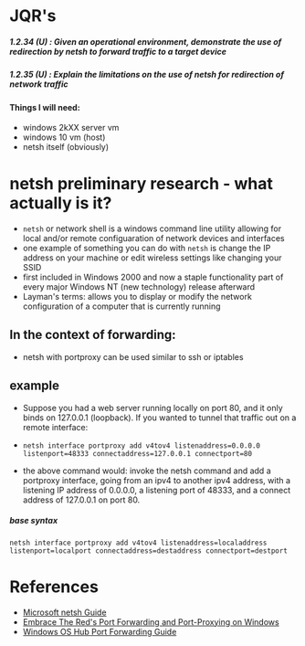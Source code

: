 # JQR's
##### 1.2.34 (U) : Given an operational environment, demonstrate the use of redirection by netsh to forward traffic to a target device
##### 1.2.35 (U) : Explain the limitations on the use of netsh for redirection of network traffic 

#### Things I will need:
- windows 2kXX server vm
- windows 10 vm (host)
- netsh itself (obviously)


# netsh preliminary research - what actually is it?
- `netsh` or network shell is a windows command line utility allowing for local and/or remote configuaration of network devices and interfaces
- one example of something you can do with `netsh` is change the IP address on your machine or edit wireless settings like changing your SSID
- first included in Windows 2000 and now a staple functionality part of every major Windows NT (new technology) release afterward
- Layman's terms: allows you to display or modify the network configuration of a computer that is currently running


## In the context of forwarding:
- netsh with portproxy can be used similar to ssh or iptables 

## example
- Suppose you had a web server running locally on port 80, and it only binds on 127.0.0.1 (loopback). If you wanted to tunnel that traffic out on a remote interface:
- `netsh interface portproxy add v4tov4 listenaddress=0.0.0.0 listenport=48333 connectaddress=127.0.0.1 connectport=80`
  	
- the above command would: invoke the netsh command and add a portproxy interface, going from an ipv4 to another ipv4 address, with a listening IP address of 0.0.0.0,
a listening port of 48333, and a connect address of 127.0.0.1 on port 80.

##### base syntax
`netsh interface portproxy add v4tov4 listenaddress=localaddress listenport=localport connectaddress=destaddress connectport=destport`

# References
- [Microsoft netsh Guide](https://docs.microsoft.com/en-us/windows-server/networking/technologies/netsh/netsh-contexts)
- [Embrace The Red's Port Forwarding and Port-Proxying on Windows](https://embracethered.com/blog/posts/2020/windows-port-forward/)
- [Windows OS Hub Port Forwarding Guide](http://woshub.com/port-forwarding-in-windows/) 
